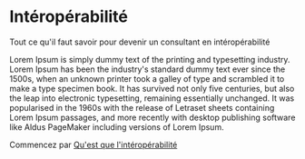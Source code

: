 # Intéropérabilité
Tout ce qu'il faut savoir pour devenir un consultant en intéropérabilité

Lorem Ipsum is simply dummy text of the printing and typesetting industry. Lorem Ipsum has been the industry's standard dummy text ever since the 1500s, when an unknown printer took a galley of type and scrambled it to make a type specimen book. It has survived not only five centuries, but also the leap into electronic typesetting, remaining essentially unchanged. It was popularised in the 1960s with the release of Letraset sheets containing Lorem Ipsum passages, and more recently with desktop publishing software like Aldus PageMaker including versions of Lorem Ipsum.

Commencez par  [Qu'est que l'intéropérabilité](/interop/interop_definition)
